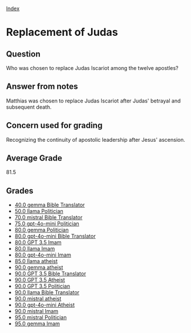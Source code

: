 
[Index](../index.md)
# Replacement of Judas
## Question
Who was chosen to replace Judas Iscariot among the twelve apostles?

## Answer from notes
Matthias was chosen to replace Judas Iscariot after Judas' betrayal and subsequent death.

## Concern used for grading
Recognizing the continuity of apostolic leadership after Jesus' ascension.

## Average Grade
81.5

## Grades
 * [40.0 gemma Bible Translator](../answers/gemma_Bible_Translator/Replacement_of_Judas.md)
 * [50.0 llama Politician](../answers/llama_Politician/Replacement_of_Judas.md)
 * [70.0 mistral Bible Translator](../answers/mistral_Bible_Translator/Replacement_of_Judas.md)
 * [75.0 gpt-4o-mini Politician](../answers/gpt-4o-mini_Politician/Replacement_of_Judas.md)
 * [80.0 gemma Politician](../answers/gemma_Politician/Replacement_of_Judas.md)
 * [80.0 gpt-4o-mini Bible Translator](../answers/gpt-4o-mini_Bible_Translator/Replacement_of_Judas.md)
 * [80.0 GPT 3.5 Imam](../answers/GPT_3.5_Imam/Replacement_of_Judas.md)
 * [80.0 llama Imam](../answers/llama_Imam/Replacement_of_Judas.md)
 * [80.0 gpt-4o-mini Imam](../answers/gpt-4o-mini_Imam/Replacement_of_Judas.md)
 * [85.0 llama atheist](../answers/llama_atheist/Replacement_of_Judas.md)
 * [90.0 gemma atheist](../answers/gemma_atheist/Replacement_of_Judas.md)
 * [90.0 GPT 3.5 Bible Translator](../answers/GPT_3.5_Bible_Translator/Replacement_of_Judas.md)
 * [90.0 GPT 3.5 Atheist](../answers/GPT_3.5_Atheist/Replacement_of_Judas.md)
 * [90.0 GPT 3.5 Politician](../answers/GPT_3.5_Politician/Replacement_of_Judas.md)
 * [90.0 llama Bible Translator](../answers/llama_Bible_Translator/Replacement_of_Judas.md)
 * [90.0 mistral atheist](../answers/mistral_atheist/Replacement_of_Judas.md)
 * [90.0 gpt-4o-mini Atheist](../answers/gpt-4o-mini_Atheist/Replacement_of_Judas.md)
 * [90.0 mistral Imam](../answers/mistral_Imam/Replacement_of_Judas.md)
 * [95.0 mistral Politician](../answers/mistral_Politician/Replacement_of_Judas.md)
 * [95.0 gemma Imam](../answers/gemma_Imam/Replacement_of_Judas.md)
